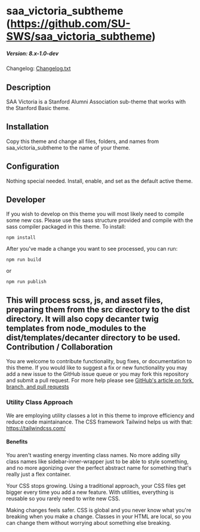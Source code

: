 # saa_victoria_subtheme (https://github.com/SU-SWS/saa_victoria_subtheme)
##### Version: 8.x-1.0-dev

Changelog: [Changelog.txt](CHANGELOG.txt)

## Description


SAA Victoria is a Stanford Alumni Association sub-theme that works with the Stanford Basic theme.

## Installation


Copy this theme and change all files, folders, and names from saa_victoria_subtheme to the name of your theme.


## Configuration


Nothing special needed. Install, enable, and set as the default active theme.

Developer
---

If you wish to develop on this theme you will most likely need to compile some new css. Please use the sass structure provided and compile with the sass compiler packaged in this theme. To install:

```
npm install
```
After you've made a change you want to see processed, you can run:
```
npm run build
```
or
```
npm run publish
```
This will process scss, js, and asset files, preparing them from the src directory to the dist directory.
It will also copy decanter twig templates from node_modules to the dist/templates/decanter directory to be used.
Contribution / Collaboration
---

You are welcome to contribute functionality, bug fixes, or documentation to this theme. If you would like to suggest a fix or new functionality you may add a new issue to the GitHub issue queue or you may fork this repository and submit a pull request. For more help please see [GitHub's article on fork, branch, and pull requests](https://help.github.com/articles/using-pull-requests)

### Utility Class Approach
We are employing utility classes a lot in this theme to improve efficiency and reduce code maintainance. The CSS framework Tailwind helps us with that:
https://tailwindcss.com/

#### Benefits
You aren't wasting energy inventing class names. No more adding silly class names like sidebar-inner-wrapper just to be able to style something, and no more agonizing over the perfect abstract name for something that's really just a flex container.

Your CSS stops growing. Using a traditional approach, your CSS files get bigger every time you add a new feature. With utilities, everything is reusable so you rarely need to write new CSS.

Making changes feels safer. CSS is global and you never know what you're breaking when you make a change. Classes in your HTML are local, so you can change them without worrying about something else breaking.

